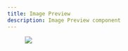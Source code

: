 ```yaml
---
title: Image Preview
description: Image Preview component
---
```


<div data-controller="image-preview" class="image-content">
  <figure class="image is-128x128" style="height: 100% !important;">
    <img data-image-preview-target="output" src="https://images.unsplash.com/photo-1638376867769-2102c0c89b61?ixlib=rb-1.2.1&ixid=MnwxMjA3fDB8MHxwaG90by1wYWdlfHx8fGVufDB8fHx8&auto=format&fit=crop&w=2075&q=80">
  </figure>
  <input accept=".jpg, .jpeg, .png" id="file-input" data-image-preview-target="input" data-action="change->image-preview#showImage" class="input" type="file" name="daycare_child[profile_picture]" style="margin-top: 15px;">
</div>
